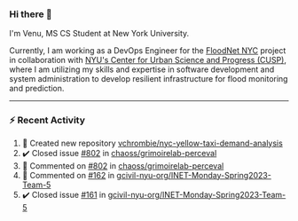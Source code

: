 ### Hi there 👋

I'm Venu, MS CS Student at New York University.

Currently, I am working as a DevOps Engineer for the [FloodNet NYC](https://www.floodnet.nyc/) project in collaboration with [NYU's Center for Urban Science and Progress (CUSP)](https://cusp.nyu.edu/), where I am utilizing my skills and expertise in software development and system administration to develop resilient infrastructure for flood monitoring and prediction.

---

### :zap: Recent Activity

<!--RECENT_ACTIVITY:start-->
1. 📔 Created new repository [vchrombie/nyc-yellow-taxi-demand-analysis](https://github.com/vchrombie/nyc-yellow-taxi-demand-analysis)
2. ✔️ Closed issue [#802](https://github.com/chaoss/grimoirelab-perceval/issues/802) in [chaoss/grimoirelab-perceval](https://github.com/chaoss/grimoirelab-perceval)
3. 💬 Commented on [#802](https://github.com/chaoss/grimoirelab-perceval/issues/802#issuecomment-1527613627) in [chaoss/grimoirelab-perceval](https://github.com/chaoss/grimoirelab-perceval)
4. 💬 Commented on [#162](https://github.com/gcivil-nyu-org/INET-Monday-Spring2023-Team-5/pull/162#issuecomment-1521953533) in [gcivil-nyu-org/INET-Monday-Spring2023-Team-5](https://github.com/gcivil-nyu-org/INET-Monday-Spring2023-Team-5)
5. ✔️ Closed issue [#161](https://github.com/gcivil-nyu-org/INET-Monday-Spring2023-Team-5/issues/161) in [gcivil-nyu-org/INET-Monday-Spring2023-Team-5](https://github.com/gcivil-nyu-org/INET-Monday-Spring2023-Team-5)
<!--RECENT_ACTIVITY:end-->

<!--
**vchrombie/vchrombie** is a ✨ _special_ ✨ repository because its `README.md` (this file) appears on your GitHub profile.

Here are some ideas to get you started:

- 🔭 I’m currently working on ...
- 🌱 I’m currently learning ...
- 👯 I’m looking to collaborate on ...
- 🤔 I’m looking for help with ...
- 💬 Ask me about ...
- 📫 How to reach me: ...
- 😄 Pronouns: ...
- ⚡ Fun fact: ...
-->
